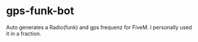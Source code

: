 # gps-funk-bot
Auto generates a Radio(funk) and gps frequenz for FiveM. I personally used it in a fraction.
